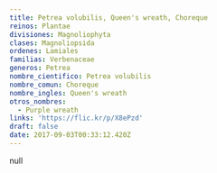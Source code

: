 ```yaml
---
title: Petrea volubilis, Queen's wreath, Choreque
reinos: Plantae
divisiones: Magnoliophyta
clases: Magnoliopsida
ordenes: Lamiales
familias: Verbenaceae
generos: Petrea
nombre_cientifico: Petrea volubilis
nombre_comun: Choreque
nombre_ingles: Queen's wreath
otros_nombres:
  - Purple wreath
links: 'https://flic.kr/p/X8ePzd'
draft: false
date: 2017-09-03T00:33:12.420Z
---
```

null
